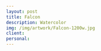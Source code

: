 ```yaml
---
layout: post
title: Falcon
description: Watercolor
img: /img/artwork/Falcon-1200w.jpg
client:
personal:
---
```

